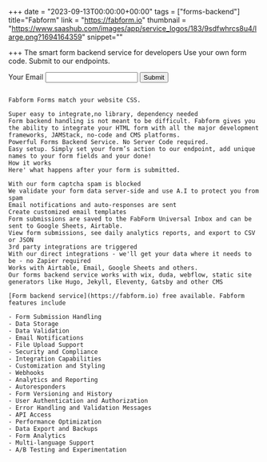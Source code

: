 +++
date = "2023-09-13T00:00:00+00:00"
tags = ["forms-backend"]
title="Fabform"
link = "https://fabform.io"
thumbnail = "https://www.saashub.com/images/app/service_logos/183/9sdfwhrcs8u4/large.png?1694164359"
snippet=""

+++
The smart form backend service for developers
Use your own form code. Submit to our endpoints.


<form action="https://fabform.io/f/{form-id}" method="post">
 <label for="email">Your Email</label>
 <input name="email" type="email">
 <button type="submit">Submit</button> 
</form>

```

Fabform Forms match your website CSS.

Super easy to integrate,no library, dependency needed
Form backend handling is not meant to be difficult. Fabform gives you the ability to integrate your HTML form with all the major development frameworks, JAMStack, no-code and CMS platforms.
Powerful Forms Backend Service. No Server Code required.
Easy setup. Simply set your form’s action to our endpoint, add unique names to your form fields and your done!
How it works
Here' what happens after your form is submitted.

With our form captcha spam is blocked
We validate your form data server-side and use A.I to protect you from spam
Email notifications and auto-responses are sent
Create customized email templates
Form submissions are saved to the FabForm Universal Inbox and can be sent to Google Sheets, Airtable.
View form submissions, see daily analytics reports, and export to CSV or JSON
3rd party integrations are triggered
With our direct integrations - we'll get your data where it needs to be - no Zapier required
Works with Airtable, Email, Google Sheets and others.
Our forms backend service works with wix, duda, webflow, static site generators like Hugo, Jekyll, Eleventy, Gatsby and other CMS 

[Form backend service](https://fabform.io) free available. Fabform features include

- Form Submission Handling
- Data Storage
- Data Validation
- Email Notifications
- File Upload Support
- Security and Compliance
- Integration Capabilities
- Customization and Styling
- Webhooks
- Analytics and Reporting
- Autoresponders
- Form Versioning and History
- User Authentication and Authorization
- Error Handling and Validation Messages
- API Access
- Performance Optimization
- Data Export and Backups
- Form Analytics
- Multi-language Support
- A/B Testing and Experimentation

 
